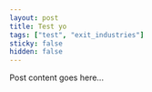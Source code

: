```yaml
---
layout: post
title: Test yo
tags: ["test", "exit_industries"]
sticky: false
hidden: false
---
```


Post content goes here...